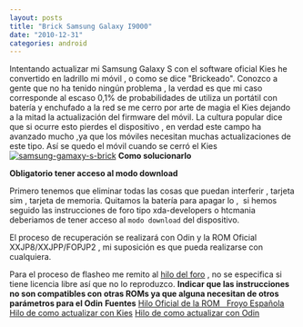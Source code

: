 ```yaml
---
layout: posts
title: "Brick Samsung Galaxy I9000"
date: "2010-12-31"
categories: android
---
```


Intentando actualizar mi Samsung Galaxy S con el software oficial Kies he convertido en ladrillo mi móvil , o como se dice "Brickeado". Conozco a gente que no ha tenido ningún problema , la verdad es que mi caso corresponde al escaso 0,1% de probabilidades de utiliza un portátil con batería y enchufado a la red se me cerro por arte de magia el Kies dejando a la mitad la actualización del firmware del móvil. La cultura popular dice que si ocurre esto pierdes el dispositivo , en verdad este campo ha avanzado mucho ,ya que los móviles necesitan muchas actualizaciones de este tipo. Así se quedo el móvil cuando se cerró el Kies [![samsung-gamaxy-s-brick](images/5309391955_72b733a9fa.jpg)](https://www.flickr.com/photos/12949201@N08/5309391955/ "samsung-gamaxy-s-brick por sicotico, en Flickr") **Como solucionarlo**

**Obligatorio tener acceso al modo download**

Primero tenemos que eliminar todas las cosas que puedan interferir , tarjeta sim , tarjeta de memoria. Quitamos la batería para apagar lo ,  si hemos seguido las instrucciones de foro tipo xda-developers o htcmania deberiamos de tener acceso al `modo download` del dispositivo.

El proceso de recuperación se realizará con Odin y la ROM Oficial XXJP8/XXJPP/FOPJP2 , mi suposición es que pueda realizarse con cualquiera.

Para el proceso de flasheo me remito al [hilo del foro](https://www.htcmania.com/showthread.php?t=155780) , no se especifica si tiene licencia libre así que no lo reproduzco. **Indicar que las instrucciones no son compatibles con otras ROMs ya que alguna necesitan de otros parámetros para el Odin** **Fuentes** [Hilo Oficial de la ROM   Froyo Española](https://www.htcmania.com/showthread.php?t=155780) [Hilo de como actualizar con Kies](https://www.htcmania.com/showthread.php?t=142994) [Hilo de como actualizar con Odin](https://www.htcmania.com/showthread.php?t=121934)
